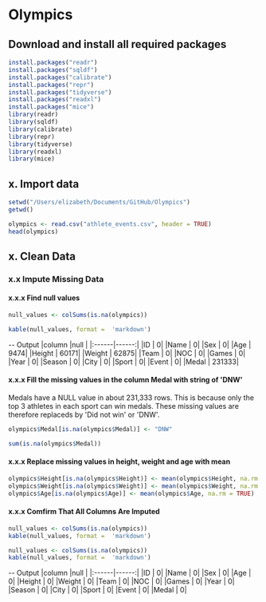 # Olympics


## Download and install all required packages
``` R
install.packages("readr")
install.packages("sqldf")
install.packages("calibrate")
install.packages("repr")
install.packages("tidyverse")
install.packages("readxl")
install.packages("mice")
library(readr)
library(sqldf)
library(calibrate)
library(repr)
library(tidyverse)
library(readxl)
library(mice)
```


## x. Import data
``` R
setwd("/Users/elizabeth/Documents/GitHub/Olympics")
getwd()

olympics <- read.csv("athlete_events.csv", header = TRUE)
head(olympics)
```

## x. Clean Data

### x.x Impute Missing Data
#### x.x.x Find null values
``` R
null_values <- colSums(is.na(olympics))

kable(null_values, format =  'markdown')
```
-- Output
|column |null   |
|:------|------:|
|ID     |      0|
|Name   |      0|
|Sex    |      0|
|Age    |   9474|
|Height |  60171|
|Weight |  62875|
|Team   |      0|
|NOC    |      0|
|Games  |      0|
|Year   |      0|
|Season |      0|
|City   |      0|
|Sport  |      0|
|Event  |      0|
|Medal  | 231333|

#### x.x.x Fill the missing values in the column Medal with string of 'DNW'
Medals have a NULL value in about 231,333 rows. This is because only the top 3 athletes in each sport can win medals. These missing values are therefore replaceds by 'Did not win' or 'DNW'.
``` R
olympics$Medal[is.na(olympics$Medal)] <- "DNW"

sum(is.na(olympics$Medal))
```
#### x.x.x Replace missing values in height, weight and age with mean
``` R
olympics$Height[is.na(olympics$Height)] <- mean(olympics$Height, na.rm = TRUE)
olympics$Weight[is.na(olympics$Weight)] <- mean(olympics$Weight, na.rm = TRUE)
olympics$Age[is.na(olympics$Age)] <- mean(olympics$Age, na.rm = TRUE)
```
#### x.x.x Comfirm That All Columns Are Imputed
``` R
null_values <- colSums(is.na(olympics))
kable(null_values, format =  'markdown')

null_values <- colSums(is.na(olympics))
kable(null_values, format =  'markdown')
```
-- Output
|column |null   |
|:------|------:|
|ID     |  0|
|Name   |  0|
|Sex    |  0|
|Age    |  0|
|Height |  0|
|Weight |  0|
|Team   |  0|
|NOC    |  0|
|Games  |  0|
|Year   |  0|
|Season |  0|
|City   |  0|
|Sport  |  0|
|Event  |  0|
|Medal  |  0|
